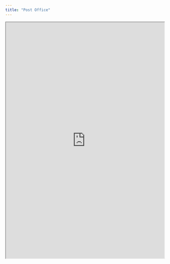 ```yaml
---
title: "Post Office"
---
```



<iframe height="750" width="100%" src="https://ewelton.github.io/ktest/wiki.html#Post%20Office"></iframe>
